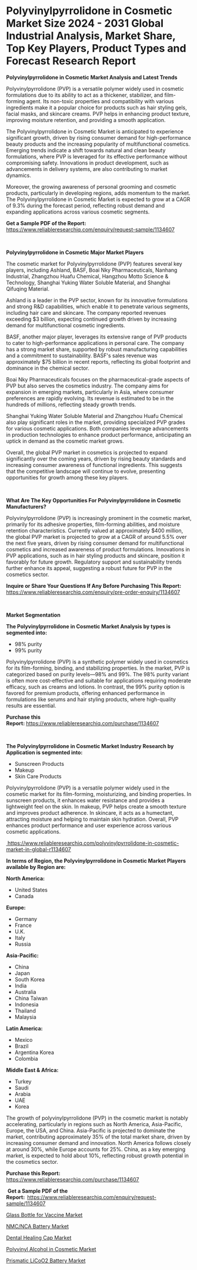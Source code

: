 <p><h1>Polyvinylpyrrolidone in Cosmetic Market Size 2024 - 2031 Global Industrial Analysis, Market Share, Top Key Players, Product Types and Forecast Research Report</h1></p><p><strong>Polyvinylpyrrolidone in Cosmetic Market Analysis and Latest Trends</strong></p>
<p><p>Polyvinylpyrrolidone (PVP) is a versatile polymer widely used in cosmetic formulations due to its ability to act as a thickener, stabilizer, and film-forming agent. Its non-toxic properties and compatibility with various ingredients make it a popular choice for products such as hair styling gels, facial masks, and skincare creams. PVP helps in enhancing product texture, improving moisture retention, and providing a smooth application.</p><p>The Polyvinylpyrrolidone in Cosmetic Market is anticipated to experience significant growth, driven by rising consumer demand for high-performance beauty products and the increasing popularity of multifunctional cosmetics. Emerging trends indicate a shift towards natural and clean beauty formulations, where PVP is leveraged for its effective performance without compromising safety. Innovations in product development, such as advancements in delivery systems, are also contributing to market dynamics.</p><p>Moreover, the growing awareness of personal grooming and cosmetic products, particularly in developing regions, adds momentum to the market. The Polyvinylpyrrolidone in Cosmetic Market is expected to grow at a CAGR of 9.3% during the forecast period, reflecting robust demand and expanding applications across various cosmetic segments.</p></p>
<p><strong>Get a Sample PDF of the Report:&nbsp;</strong> <a href="https://www.reliableresearchiq.com/enquiry/request-sample/1134607?utm_campaign=101&utm_medium=2&utm_source=Github&utm_content=ia&utm_term=08102024&utm_id=polyvinylpyrrolidone-in-cosmetic">https://www.reliableresearchiq.com/enquiry/request-sample/1134607</a></p>
<p>&nbsp;</p>
<p><strong>Polyvinylpyrrolidone in Cosmetic Major Market Players</strong></p>
<p><p>The cosmetic market for Polyvinylpyrrolidone (PVP) features several key players, including Ashland, BASF, Boai Nky Pharmaceuticals, Nanhang Industrial, Zhangzhou Huafu Chemical, Hangzhou Motto Science & Technology, Shanghai Yuking Water Soluble Material, and Shanghai Qifuqing Material. </p><p>Ashland is a leader in the PVP sector, known for its innovative formulations and strong R&D capabilities, which enable it to penetrate various segments, including hair care and skincare. The company reported revenues exceeding $3 billion, expecting continued growth driven by increasing demand for multifunctional cosmetic ingredients.</p><p>BASF, another major player, leverages its extensive range of PVP products to cater to high-performance applications in personal care. The company has a strong market share, supported by robust manufacturing capabilities and a commitment to sustainability. BASF's sales revenue was approximately $75 billion in recent reports, reflecting its global footprint and dominance in the chemical sector.</p><p>Boai Nky Pharmaceuticals focuses on the pharmaceutical-grade aspects of PVP but also serves the cosmetics industry. The company aims for expansion in emerging markets, particularly in Asia, where consumer preferences are rapidly evolving. Its revenue is estimated to be in the hundreds of millions, reflecting steady growth trends.</p><p>Shanghai Yuking Water Soluble Material and Zhangzhou Huafu Chemical also play significant roles in the market, providing specialized PVP grades for various cosmetic applications. Both companies leverage advancements in production technologies to enhance product performance, anticipating an uptick in demand as the cosmetic market grows.</p><p>Overall, the global PVP market in cosmetics is projected to expand significantly over the coming years, driven by rising beauty standards and increasing consumer awareness of functional ingredients. This suggests that the competitive landscape will continue to evolve, presenting opportunities for growth among these key players.</p></p>
<p>&nbsp;</p>
<p><strong>What Are The Key Opportunities For Polyvinylpyrrolidone in Cosmetic Manufacturers?</strong></p>
<p><p>Polyvinylpyrrolidone (PVP) is increasingly prominent in the cosmetic market, primarily for its adhesive properties, film-forming abilities, and moisture retention characteristics. Currently valued at approximately $400 million, the global PVP market is projected to grow at a CAGR of around 5.5% over the next five years, driven by rising consumer demand for multifunctional cosmetics and increased awareness of product formulations. Innovations in PVP applications, such as in hair styling products and skincare, position it favorably for future growth. Regulatory support and sustainability trends further enhance its appeal, suggesting a robust future for PVP in the cosmetics sector.</p></p>
<p><strong>Inquire or Share Your Questions If Any Before Purchasing This Report:</strong> <a href="https://www.reliableresearchiq.com/enquiry/pre-order-enquiry/1134607?utm_campaign=101&utm_medium=2&utm_source=Github&utm_content=ia&utm_term=08102024&utm_id=polyvinylpyrrolidone-in-cosmetic">https://www.reliableresearchiq.com/enquiry/pre-order-enquiry/1134607</a></p>
<p>&nbsp;</p>
<p><strong>Market Segmentation</strong></p>
<p><strong>The Polyvinylpyrrolidone in Cosmetic Market Analysis by types is segmented into:</strong></p>
<p><ul><li>98% purity</li><li>99% purity</li></ul></p>
<p><p>Polyvinylpyrrolidone (PVP) is a synthetic polymer widely used in cosmetics for its film-forming, binding, and stabilizing properties. In the market, PVP is categorized based on purity levels—98% and 99%. The 98% purity variant is often more cost-effective and suitable for applications requiring moderate efficacy, such as creams and lotions. In contrast, the 99% purity option is favored for premium products, offering enhanced performance in formulations like serums and hair styling products, where high-quality results are essential.</p></p>
<p><strong>Purchase this Report:&nbsp;</strong><a href="https://www.reliableresearchiq.com/purchase/1134607?utm_campaign=101&utm_medium=2&utm_source=Github&utm_content=ia&utm_term=08102024&utm_id=polyvinylpyrrolidone-in-cosmetic">https://www.reliableresearchiq.com/purchase/1134607</a></p>
<p>&nbsp;</p>
<p><strong>The Polyvinylpyrrolidone in Cosmetic Market Industry Research by Application is segmented into:</strong></p>
<p><ul><li>Sunscreen Products</li><li>Makeup</li><li>Skin Care Products</li></ul></p>
<p><p>Polyvinylpyrrolidone (PVP) is a versatile polymer widely used in the cosmetic market for its film-forming, moisturizing, and binding properties. In sunscreen products, it enhances water resistance and provides a lightweight feel on the skin. In makeup, PVP helps create a smooth texture and improves product adherence. In skincare, it acts as a humectant, attracting moisture and helping to maintain skin hydration. Overall, PVP enhances product performance and user experience across various cosmetic applications.</p></p>
<p><a href="https://www.reliableresearchiq.com/polyvinylpyrrolidone-in-cosmetic-market-in-global-r1134607?utm_campaign=101&utm_medium=2&utm_source=Github&utm_content=ia&utm_term=08102024&utm_id=polyvinylpyrrolidone-in-cosmetic">&nbsp;https://www.reliableresearchiq.com/polyvinylpyrrolidone-in-cosmetic-market-in-global-r1134607</a></p>
<p><strong>In terms of Region, the Polyvinylpyrrolidone in Cosmetic Market Players available by Region are:</strong></p>
<p>
    <p> <strong> North America: </strong>
        <ul>
            <li>United States</li>
            <li>Canada</li>
        </ul>
        </p> 
    <p> <strong> Europe: </strong>
        <ul>
            <li>Germany</li>
            <li>France</li>
            <li>U.K.</li>
            <li>Italy</li>
            <li>Russia</li>
        </ul>
        </p> 
    <p> <strong> Asia-Pacific: </strong>
        <ul>
            <li>China</li>
            <li>Japan</li>
            <li>South Korea</li>
            <li>India</li>
            <li>Australia</li>
            <li>China Taiwan</li>
            <li>Indonesia</li>
            <li>Thailand</li>
            <li>Malaysia</li>
        </ul>
        </p> 
    <p> <strong> Latin America: </strong>
        <ul>
            <li>Mexico</li>
            <li>Brazil</li>
            <li>Argentina Korea</li>
            <li>Colombia</li>
        </ul>
        </p> 
    <p> <strong> Middle East & Africa: </strong>
        <ul>
            <li>Turkey</li>
            <li>Saudi</li>
            <li>Arabia</li>
            <li>UAE</li>
            <li>Korea</li>
        </ul>
    </p>
    </p>
<p><p>The growth of polyvinylpyrrolidone (PVP) in the cosmetic market is notably accelerating, particularly in regions such as North America, Asia-Pacific, Europe, the USA, and China. Asia-Pacific is projected to dominate the market, contributing approximately 35% of the total market share, driven by increasing consumer demand and innovation. North America follows closely at around 30%, while Europe accounts for 25%. China, as a key emerging market, is expected to hold about 10%, reflecting robust growth potential in the cosmetics sector.</p></p>
<p><strong>Purchase this Report: </strong><a href="https://www.reliableresearchiq.com/purchase/1134607?utm_campaign=101&utm_medium=2&utm_source=Github&utm_content=ia&utm_term=08102024&utm_id=polyvinylpyrrolidone-in-cosmetic">https://www.reliableresearchiq.com/purchase/1134607</a></p>
<p>&nbsp;<strong>Get a Sample PDF of the Report:&nbsp;&nbsp;</strong><a href="https://www.reliableresearchiq.com/enquiry/request-sample/1134607?utm_campaign=101&utm_medium=2&utm_source=Github&utm_content=ia&utm_term=08102024&utm_id=polyvinylpyrrolidone-in-cosmetic">https://www.reliableresearchiq.com/enquiry/request-sample/1134607</a></p>
<p><strong></strong></p>
<p><p><a href="https://www.linkedin.com/pulse/analyzing-glass-bottle-vaccine-market-dynamics-growth-sfuwf?utm_campaign=101&utm_medium=2&utm_source=Github&utm_content=ia&utm_term=08102024&utm_id=polyvinylpyrrolidone-in-cosmetic">Glass Bottle for Vaccine Market</a></p><p><a href="https://issuu.com/reportprime-2/docs/nmcnca-battery-market-size-2030.ppt_3816e1f51f729a?utm_campaign=101&utm_medium=2&utm_source=Github&utm_content=ia&utm_term=08102024&utm_id=polyvinylpyrrolidone-in-cosmetic">NMC/NCA Battery Market</a></p><p><a href="https://www.linkedin.com/pulse/pioneering-growth-analyzing-global-dental-healing-cap-xuawf?utm_campaign=101&utm_medium=2&utm_source=Github&utm_content=ia&utm_term=08102024&utm_id=polyvinylpyrrolidone-in-cosmetic">Dental Healing Cap Market</a></p><p><a href="https://github.com/DorinaOsmani364/Market-Research-Report-List-1/blob/main/polyvinyl-alcohol-in-cosmetic-market.md?utm_campaign=101&utm_medium=2&utm_source=Github&utm_content=ia&utm_term=08102024&utm_id=polyvinylpyrrolidone-in-cosmetic">Polyvinyl Alcohol in Cosmetic Market</a></p><p><a href="https://issuu.com/reportprime-2/docs/prismatic-licoo2-battery-market-siz_0ac09d81fa5225?utm_campaign=101&utm_medium=2&utm_source=Github&utm_content=ia&utm_term=08102024&utm_id=polyvinylpyrrolidone-in-cosmetic">Prismatic LiCoO2 Battery Market</a></p></p>